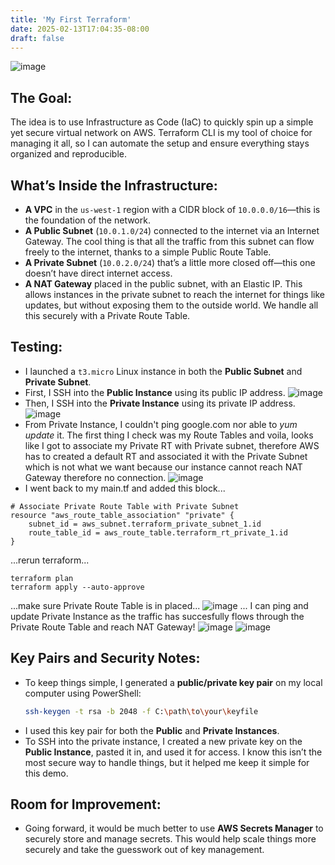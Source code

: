 ```yaml
---
title: 'My First Terraform'
date: 2025-02-13T17:04:35-08:00
draft: false
---
```

![image](/images/my-first-terraform/my-first-terraform.drawio.png)
## The Goal:
The idea is to use Infrastructure as Code (IaC) to quickly spin up a simple yet secure virtual network on AWS. Terraform CLI is my tool of choice for managing it all, so I can automate the setup and ensure everything stays organized and reproducible.

## What’s Inside the Infrastructure:
- **A VPC** in the `us-west-1` region with a CIDR block of `10.0.0.0/16`—this is the foundation of the network.  
- **A Public Subnet** (`10.0.1.0/24`) connected to the internet via an Internet Gateway. The cool thing is that all the traffic from this subnet can flow freely to the internet, thanks to a simple Public Route Table.  
- **A Private Subnet** (`10.0.2.0/24`) that’s a little more closed off—this one doesn’t have direct internet access.  
- **A NAT Gateway** placed in the public subnet, with an Elastic IP. This allows instances in the private subnet to reach the internet for things like updates, but without exposing them to the outside world. We handle all this securely with a Private Route Table.

## Testing:
- I launched a `t3.micro` Linux instance in both the **Public Subnet** and **Private Subnet**.  
- First, I SSH into the **Public Instance** using its public IP address.
![image](/images/my-first-terraform/sshpublic.png)
- Then, I SSH into the **Private Instance** using its private IP address.
![image](/images/my-first-terraform/sshprivate.png)
- From Private Instance, I couldn't ping google.com nor able to *yum update* it. The first thing I check was my Route Tables and voila, looks like I got to associate my Private RT with Private subnet, therefore AWS has to created a default RT and associated it with the Private Subnet which is not what we want because our instance cannot reach NAT Gateway therefore no connection.
![image](/images/my-first-terraform/routetablemessup.png)
- I went back to my main.tf and added this block...
```
# Associate Private Route Table with Private Subnet
resource "aws_route_table_association" "private" {
	subnet_id = aws_subnet.terraform_private_subnet_1.id
	route_table_id = aws_route_table.terraform_rt_private_1.id
}
```
...rerun terraform...
```
terraform plan
terraform apply --auto-approve
```
...make sure Private Route Table is in placed...
![image](/images/my-first-terraform/routetablecorrected.png)
... I can ping and update Private Instance as the traffic has succesfully flows through the Private Route Table and reach NAT Gateway!
![image](/images/my-first-terraform/testconnection1.png)
![image](/images/my-first-terraform/testconnection2.png)


## Key Pairs and Security Notes:
- To keep things simple, I generated a **public/private key pair** on my local computer using PowerShell:  
  ```bash  
  ssh-keygen -t rsa -b 2048 -f C:\path\to\your\keyfile  
  ```  
- I used this key pair for both the **Public** and **Private Instances**.  
- To SSH into the private instance, I created a new private key on the **Public Instance**, pasted it in, and used it for access. I know this isn’t the most secure way to handle things, but it helped me keep it simple for this demo.

## Room for Improvement:
- Going forward, it would be much better to use **AWS Secrets Manager** to securely store and manage secrets. This would help scale things more securely and take the guesswork out of key management.
